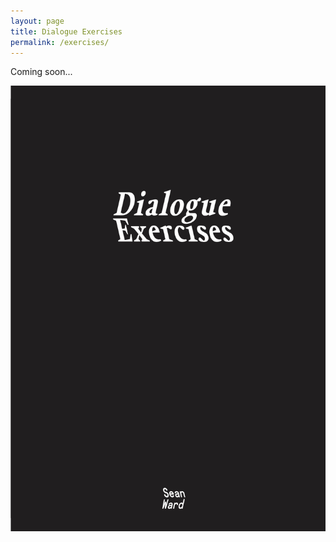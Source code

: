 ```yaml
---
layout: page
title: Dialogue Exercises
permalink: /exercises/
---
```

Coming soon...

![](/images/book-de-preview.jpg)
